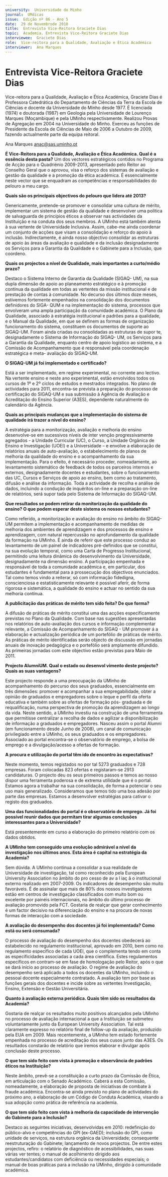 ```yaml
---
university:  Universidade do Minho
journal:  UMdicas
issue:  Edição nº 86 - Ano 5
date:  29 de Novembrode 2010
title:  Entrevista Vice-Reitora Graciete Dias
topic:  Academia. Entrevista Vice-Reitora Graciete Dias
interviewee:  Graciete Dias
role:  Vice-reitora para a Qualidade, Avaliação e Ética Académica
interviewer:  Ana Marques
--- 
```


# Entrevista Vice-Reitora Graciete Dias 

Vice-reitora para a Qualidade, Avaliação e Ética Académica, Graciete Dias é Professora Catedrática do Departamento de Ciências da Terra da Escola de Ciências e docente da Universidade do Minho desde 1977. É licenciada (1974) e doutorada (1987) em Geologia pela Universidade de Lourenço Marques (Moçambique) e pela UMinho respectivamente. Realizou Provas de Agregação em 2004 na Universidade do Minho. Exerceu as funções de Presidente da Escola de Ciências de Maio de 2006 a Outubro de 2009, fazendo actualmente parte da equipa reitoral.
 
Ana Marques anac@sas.uminho.pt 


**É Vice-Reitora para a Qualidade, Avaliação e Ética Académica. Qual é a essência desta pasta?**
Um dos vectores estratégicos contidos no Programa de Acção para o Quadriénio 2009-2013, apresentado pelo Reitor ao Conselho Geral que o aprovou, visa o reforço dos sistemas de avaliação e gestão da qualidade e a promoção da ética académica. É essencialmente neste vector que se enquadram as competências e responsabilidades do pelouro a meu cargo.
 

**Quais são os principais objectivos do pelouro que lidera até 2013?**

Genericamente, pretende-se promover e consolidar uma cultura de mérito, implementar um sistema de gestão da qualidade e desenvolver uma politica de salvaguarda de princípios éticos a observar nas actividades da Instituição e na conduta dos seus membros. A UMinho está também atenta à sua vertente de Universidade Inclusiva.
Assim, cabe-me ainda coordenar um conjunto de acções que visam a consolidação e reforço do apoio à inclusão.
Indirectamente, é ainda nosso objectivo consolidar as estruturas de apoio às áreas da avaliação e qualidade e da inclusão designadamente os Serviços para a Garantia da Qualidade e o Gabinete para a Inclusão, que coordeno.
 

**Quais os projectos a nível de Qualidade, mais importantes a curto/médio prazo?**

Destaco o Sistema Interno de Garantia da Qualidade (SIGAQ- UM), na sua dupla dimensão de apoio ao planeamento estratégico e à promoção contínua da qualidade em todas as vertentes da missão institucional e de prestação de contas à comunidade.
No decurso dos últimos doze meses, estivemos fortemente empenhados na consolidação dos documentos definidores do SIGA- QUM e na implementação do sistema, processos que envolveram uma ampla participação da comunidade académica. O Plano da Qualidade, associado à estratégia institucional e padrões para a qualidade, e o Manual da Qualidade, em que se definem as formas de organização funcionamento do sistema, constituem os documentos de suporte ao SIGAQ-UM.
Foram ainda criadas ou consolidadas as estruturas de supor te, designadamente o Sistema de Informação do SIGAQ- UM, os Serviços para a Garantia da Qualidade, enquanto centro de apoio logístico ao sistema, e a Comissão de Acompanhamento que é responsável pela coordenação estratégica e meta- avaliação do SIGAQ-UM.
 

**O SIGAQ-UM já foi implementado e certificado?**

Está a ser implementado, em regime experimental, no corrente ano lectivo.
Na vertente ensino e neste ano experimental, estão envolvidos todos os cursos de 1º e 2º ciclos de estudos e mestrados integrados.
No plano de actividades para 2011, encontra-se prevista a preparação do processo de certificação do SIGAQ-UM e sua submissão à Agência de Avaliação e Acreditação do Ensino Superior (A3ES), dependente naturalmente do calendário da Agência.
 

**Quais as principais mudanças que a implementação do sistema de qualidade irá trazer a nível do ensino?**

A estratégia para a monitorização, avaliação e melhoria do ensino desenvolve-se em sucessivos níveis de inter venção progressivamente agregados - a Unidade Curricular (UC), o Curso, a Unidade Orgânica de Ensino e Investigação (UOEI) e a Universidade – e envolve a elaboração de relatórios anuais de auto-avaliação, o estabelecimento de planos de melhoria da qualidade do ensino e o acompanhamento da sua implementação.
Para o efeito, é necessário proceder, nomeadamente, ao levantamento sistemático de feedback de todos os parceiros internos e externos, designadamente docentes e estudantes, sobre o funcionamento das UC, Cursos e Serviços de apoio ao ensino, bem como ao tratamento, difusão e análise da informação. Toda a actividade de recolha e análise de dados, incluindo a condução de inquéritos on-line e a preparação on-line de relatórios, será supor tada pelo Sistema de Informação do SIGAQ-UM.
 

**Que resultados se podem retirar da monitorização da qualidade do ensino? O que podem esperar deste sistema os nossos estudantes?**

Como referido, a monitorização e avaliação do ensino no âmbito do SIGAQ-UM permitem a implementação e acompanhamento de medidas de melhoria dos ambientes de aprendizagem e dos processos de ensino e aprendizagem, com natural repercussão no aprofundamento da qualidade da formação na UMinho. É ainda de referir que este processo conduz ao levantamento de um painel de indicadores pré-definidos que se constitui, na sua evolução temporal, como uma Carta de Progresso Institucional, permitindo uma leitura dinâmica do desenvolvimento da Universidade, designadamente na dimensão ensino.
A participação empenhada e responsável de toda a comunidade académica e, em particular, dos estudantes é fundamental para a prossecução dos objectivos enunciados.
Tal como temos vindo a reiterar, só com informação fidedigna, conscienciosa e estatisticamente relevante é possível aferir, de forma rigorosa e sistemática, a qualidade do ensino e actuar no sentido da sua melhoria contínua.
 

**A publicitação das práticas de mérito tem sido feita? De que forma?**

A difusão de práticas de mérito constitui uma das acções especificamente previstas no Plano da Qualidade. Com base nas sugestões apresentadas nos relatórios de auto-avaliação dos cursos e informação complementar relevante, a Comissão de Acompanhamento do SIGAQ - UM promover á a elaboração e actualização periódica de um portefólio de práticas de mérito. As práticas de mérito identificadas serão objecto de discussão em jornadas anuais de inovação pedagógica e o portefólio será amplamente difundido. As primeiras jornadas com este objectivo estão previstas para Maio de 2011.
 

**Projecto AlumniUM. Qual o estado ou desenvol vimento deste projecto? Quais as suas vantagens?**

Este projecto responde a uma preocupação da UMinho de acompanhamento do percurso dos seus graduados, essencialmente em três dimensões: promover e acompanhar a sua empregabilidade, obter a opinião de graduados e empregadores sobre o leque e perfil da oferta educativa e também sobre as ofertas de formação pós- graduada e de requalificação, numa perspectiva de promoção da aprendizagem ao longo da vida.
Neste sentido, a UMinho investiu na construção de uma ferramenta que permitisse centralizar a recolha de dados e agilizar a disponibilização de informação a graduados e empregadores.
Nasceu assim o portal Alumni (em funcionamento desde Junho de 2008), um canal de comunicação privilegiado entre a UMinho, os seus graduados e os empregadores. Associado ao portal encontra-se o observatório de emprego, a bolsa de emprego e a divulgação/acesso a ofertas de formação.
 

**A procura e utilização do portal têm ido de encontro às expectativas?**

Neste momento, temos registados no por tal 5273 graduados e 728 empresas. Foram colocadas 823 ofertas e registaram-se 2913 candidaturas.
O projecto deu os seus primeiros passos e temos ao nosso dispor uma ferramenta poderosa e de extrema utilidade que é o portal.
Estamos agora a trabalhar na sua consolidação, de forma a potenciar o seu uso mais generalizado. Consideramos que temos tido uma boa adesão por parte das empresas. Estamos a desenvolver estratégias para cativar o registo dos graduados.
 

**Uma das funcionalidades do portal é o observatório de emprego. Já foi possível reunir dados que permitam tirar algumas conclusões interessantes para a Universidade?**

Está presentemente em curso a elaboração do primeiro relatório com os dados obtidos.
 
 
**A UMinho tem conseguido uma evolução admirável a nível da investigação nos últimos anos. Esta área é capital na estratégia da Academia?**

Sem dúvida. A UMinho continua a consolidar a sua realidade de Universidade de investigação, tal como reconhecido pela European University Association no âmbito do pro cesso de av a l iaç ã o institucional externo realizado em 2007-2009. Os indicadores de desempenho são muito favoráveis.
É de assinalar que mais de 80% dos nossos investigadores estão em centros de investigação classificados com muito bom ou excelente por painéis internacionais, no âmbito do último processo de avaliação promovido pela FCT.
Gostaria de realçar que gerar conhecimento é um factor decisivo na diferenciação do ensino e na procura de novas formas de interacção com a sociedade.
 

**A avaliação do desempenho dos docentes já foi implementada? Como está ou será consumada?**

O processo de avaliação do desempenho dos docentes obedecerá ao estabelecido no regulamento institucional, aprovado em 2010, bem como no regulamento específico de cada UOEI, que o complementa tendo em conta as especificidades associadas a cada área científica.
Estes regulamentos específicos en contram-se em fase de homologação pelo Reitor, após o que se dará início ao processo de avaliação.
O regime de avaliação do desempenho será aplicado a todos os docentes da UMinho, incluindo o pessoal docente especialmente contratado. A avaliação tem por base as funções gerais dos docentes e incide sobre as vertentes Investigação, Ensino, Extensão e Gestão Universitária.
 

**Quanto à avaliação externa periódica. Quais têm sido os resultados da Academia?**

Gostaria de realçar os resultados muito positivos alcançados pela UMinho no processo de avaliação internacional a que a Instituição se submeteu voluntariamente junto da European University Association. Tal está claramente expresso no relatório final de follow-up da avaliação, produzido pela EUA em 2009.
Mais recentemente, a UMinho tem estado fortemente empenhada no processo de acreditação dos seus cusos junto das A3ES. Os resultados constarão de relatório que iremos elaborar e divulgar após conclusão deste processo.
 

**O que tem sido feito com vista à promoção e observância de padrões éticos na Instituição?**

Neste âmbito, prevê-se a constituição a curto prazo da Comissão de Ética, em articulação com o Senado Académico.
Caberá a esta Comissão, nomeadamente, a elaboração de proposta de iniciativas de combate à fraude académica.
Encontra-se ainda previsto no plano de actividades do próximo ano, a elaboração de um Código de Conduta Académica, visando a sua adopção como prática de referência na academia.
 

**O que tem sido feito com vista à melhoria da capacidade de intervenção do Gabinete para a Inclusão?**

Destaco as seguintes iniciativas, desenvolvidas em 2010: redefinição do público-alvo e competências do GPI (ex-GAED); inclusão do GPI, como unidade de serviços, na estrutura orgânica da Universidade; consequente reestruturação do Gabinete; lançamento de novos projectos.
De entre estes projectos, refiro: o relatório de diagnóstico de acessibilidades, nas suas várias ver tentes; o manual de acolhimento dirigido aos estudantes/candidatos com deficiência ou necessidades especiais; o manual de boas práticas para a inclusão na UMinho, dirigido à comunidade académica.

